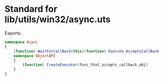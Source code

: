 # Standard for lib/utils/win32/async.uts

Exports:
```ts
namespace Async
{
    (function) WaitForCallBack(this)(function) Execute_AcceptsCallBack(func_that_accepts_callback, callback)
    namespace ObjectAPI
    {
        (function) CreateExecutor(func_that_accepts_callback_obj)
    }
}
```